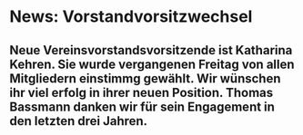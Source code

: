 # News: Vorstandvorsitzwechsel

Neue Vereinsvorstandsvorsitzende ist Katharina Kehren. Sie wurde vergangenen Freitag von allen Mitgliedern einstimmg gewählt. Wir wünschen ihr viel erfolg in ihrer neuen Position. Thomas Bassmann danken wir für sein Engagement in den letzten drei Jahren.
---
<br/>